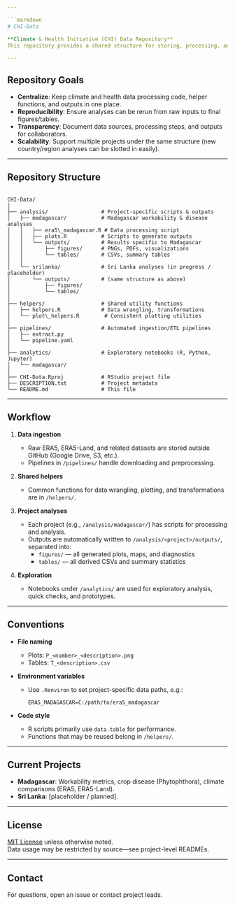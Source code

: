 ```yaml
---

```markdown
# CHI-Data

**Climate & Health Initiative (CHI) Data Repository**  
This repository provides a shared structure for storing, processing, and analyzing climate and health datasets used across CHI projects. It contains reproducible pipelines, helper functions, and project-specific analyses (e.g., Madagascar, Sri Lanka), each with their own outputs (tables, figures).

---
```


## Repository Goals
- **Centralize**: Keep climate and health data processing code, helper functions, and outputs in one place.
- **Reproducibility**: Ensure analyses can be rerun from raw inputs to final figures/tables.
- **Transparency**: Document data sources, processing steps, and outputs for collaborators.
- **Scalability**: Support multiple projects under the same structure (new country/region analyses can be slotted in easily).

---

## Repository Structure

```

CHI-Data/
│
├── analysis/                 # Project-specific scripts & outputs
│   ├── madagascar/           # Madagascar workability & disease analyses
│   │   ├── era5\_madagascar.R # Data processing script
│   │   ├── plots.R           # Scripts to generate outputs
│   │   └── outputs/          # Results specific to Madagascar
│   │       ├── figures/      # PNGs, PDFs, visualizations
│   │       └── tables/       # CSVs, summary tables
│   │
│   └── srilanka/             # Sri Lanka analyses (in progress / placeholder)
│       └── outputs/          # (same structure as above)
│           ├── figures/
│           └── tables/
│
├── helpers/                  # Shared utility functions
│   ├── helpers.R             # Data wrangling, transformations
│   └── plot\_helpers.R        # Consistent plotting utilities
│
├── pipelines/                # Automated ingestion/ETL pipelines
│   ├── extract.py
│   └── pipeline.yaml
│
├── analytics/                # Exploratory notebooks (R, Python, Jupyter)
│   └── madagascar/
│
├── CHI-Data.Rproj            # RStudio project file
├── DESCRIPTION.txt           # Project metadata
└── README.md                 # This file

````

---

## Workflow

1. **Data ingestion**  
   - Raw ERA5, ERA5-Land, and related datasets are stored outside GitHub (Google Drive, S3, etc.).  
   - Pipelines in `/pipelines/` handle downloading and preprocessing.  

2. **Shared helpers**  
   - Common functions for data wrangling, plotting, and transformations are in `/helpers/`.  

3. **Project analyses**  
   - Each project (e.g., `/analysis/madagascar/`) has scripts for processing and analysis.  
   - Outputs are automatically written to `/analysis/<project>/outputs/`, separated into:
     - `figures/` — all generated plots, maps, and diagnostics  
     - `tables/` — all derived CSVs and summary statistics  

4. **Exploration**  
   - Notebooks under `/analytics/` are used for exploratory analysis, quick checks, and prototypes.  

---

## Conventions

- **File naming**  
  - Plots: `P_<number>_<description>.png`  
  - Tables: `T_<description>.csv`  

- **Environment variables**  
  - Use `.Renviron` to set project-specific data paths, e.g.:  
    ```
    ERA5_MADAGASCAR=C:/path/to/era5_madagascar
    ```

- **Code style**  
  - R scripts primarily use `data.table` for performance.  
  - Functions that may be reused belong in `/helpers/`.  

---

## Current Projects
- **Madagascar**: Workability metrics, crop disease (Phytophthora), climate comparisons (ERA5, ERA5-Land).  
- **Sri Lanka**: [placeholder / planned].

---

## License
[MIT License](LICENSE) unless otherwise noted.  
Data usage may be restricted by source—see project-level READMEs.

---

## Contact
For questions, open an issue or contact project leads.
````
